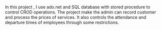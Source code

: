 In this project , I use ado.net and SQL database with stored procedure to control CROD operations.
The project make the admin can record customer and process the prices of services. It also controls the attendance and departure times of employees through some restrictions.
